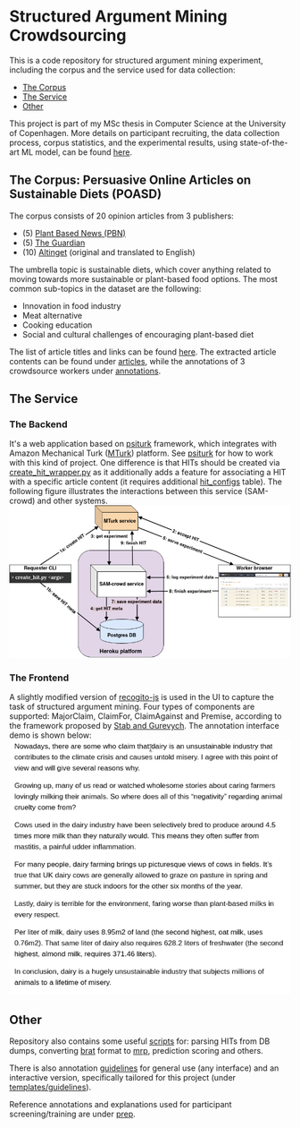 # Structured Argument Mining Crowdsourcing
This is a code repository for structured argument mining experiment, including the corpus and the service used for data collection:
- [The Corpus](#the-corpus-persuasive-online-articles-on-sustainable-diets-poasd)
- [The Service](#the-service)
- [Other](#other)

This project is part of my MSc thesis in Computer Science at the University of Copenhagen. More details on participant recruiting, the data collection process, corpus statistics, and the experimental results, using state-of-the-art ML model, can be found [here](https://drive.proton.me/urls/XVXGA24EY4#6VOm0FbfMVbT).

## The Corpus: Persuasive Online Articles on Sustainable Diets (POASD)
The corpus consists of 20 opinion articles from 3 publishers:
- (5) [Plant Based News (PBN)](https://plantbasednews.org/)
- (5) [The Guardian](https://www.theguardian.com/)
- (10) [Altinget](https://www.altinget.dk/) (original and translated to English)

The umbrella topic is sustainable diets, which cover anything related to moving towards more sustainable or plant-based food options. The most common sub-topics in the dataset are the following:
- Innovation in food industry
- Meat alternative
- Cooking education
- Social and cultural challenges of encouraging plant-based diet

The list of article titles and links can be found [here](articles.md). The extracted article contents can be found under [articles](articles), while the annotations of 3 crowdsource workers under [annotations](annotations).

## The Service
### The Backend
It's a web application based on [psiturk](https://github.com/NYUCCL/psiTurk) framework, which integrates with Amazon Mechanical Turk ([MTurk](https://www.mturk.com/)) platform. See [psiturk](https://github.com/NYUCCL/psiTurk) for how to work with this kind of project.
One difference is that HITs should be created via [create_hit_wrapper.py](scripts/create_hit_wrapper.py) as it additionally adds a feature for associating a HIT with a specific article content (it requires additional [hit_configs](scripts/hit_configs.sql) table). The following figure illustrates the interactions between this service (SAM-crowd) and other systems.
![HIT workflow](sam_architecture.png "Title")

### The Frontend
A slightly modified version of [recogito-js](https://github.com/recogito/recogito-js) is used in the UI to capture the task of structured argument mining. Four types of components are supported: MajorClaim, ClaimFor, ClaimAgainst and Premise, according to the framework proposed by [Stab and Gurevych](https://aclanthology.org/J17-3005/). The annotation interface demo is shown below:
![Annotation demo](static/images/annotation_steps_full.gif "Annotation demo")

## Other
Repository also contains some useful [scripts](scripts) for: parsing HITs from DB dumps, converting [brat](https://brat.nlplab.org/standoff.html) format to [mrp](https://github.com/cfmrp/mtool), prediction scoring and others.

There is also annotation [guidelines](Annotation%20guidelines.pdf) for general use (any interface) and an interactive version, specifically tailored for this project (under [templates/guidelines](templates/guidelines)).

Reference annotations and explanations used for participant screening/training are under [prep](prep).
